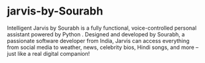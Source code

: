 # jarvis-by-Sourabh
Intelligent Jarvis by Sourabh is a fully functional, voice-controlled personal assistant powered by Python . Designed and developed by Sourabh, a passionate software developer from India, Jarvis can access everything from social media to weather, news, celebrity bios, Hindi songs, and more – just like a real digital companion!

